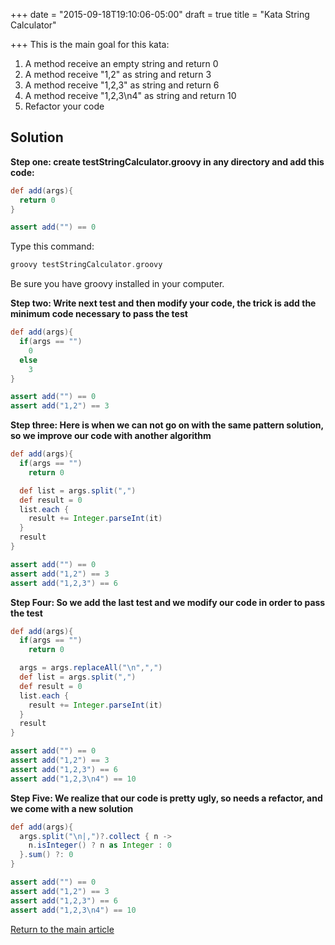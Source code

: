 +++
date = "2015-09-18T19:10:06-05:00"
draft = true
title = "Kata String Calculator"

+++
This is the main goal for this kata:

1. A method receive an empty string and return 0
2. A method receive "1,2" as string and return 3
3. A method receive "1,2,3" as string and return 6
4. A method receive "1,2,3\n4" as string and return 10
5. Refactor your code


## Solution

**Step one: create testStringCalculator.groovy in any directory and add this code:**

```groovy
def add(args){
  return 0
}

assert add("") == 0
```

Type this command:

```groovy
groovy testStringCalculator.groovy
```

Be sure you have groovy installed in your computer.

**Step two: Write next test and then modify your code, the trick is add the minimum code necessary to pass the test**

```groovy
def add(args){
  if(args == "")
    0
  else
    3
}

assert add("") == 0
assert add("1,2") == 3
```

**Step three: Here is when we can not go on with the same pattern solution, so we improve our code with another algorithm**

```groovy
def add(args){
  if(args == "")
    return 0

  def list = args.split(",")
  def result = 0
  list.each {
    result += Integer.parseInt(it)
  }
  result
}

assert add("") == 0
assert add("1,2") == 3
assert add("1,2,3") == 6
```

**Step Four: So we add the last test and we modify our code in order to pass the test**

```groovy
def add(args){
  if(args == "")
    return 0

  args = args.replaceAll("\n",",")
  def list = args.split(",")
  def result = 0
  list.each {
    result += Integer.parseInt(it)
  }
  result
}

assert add("") == 0
assert add("1,2") == 3
assert add("1,2,3") == 6
assert add("1,2,3\n4") == 10
```

**Step Five: We realize that our code is pretty ugly, so needs a refactor, and we come with a new solution**

```groovy
def add(args){
  args.split("\n|,")?.collect { n ->
    n.isInteger() ? n as Integer : 0
  }.sum() ?: 0
}

assert add("") == 0
assert add("1,2") == 3
assert add("1,2,3") == 6
assert add("1,2,3\n4") == 10
```

[Return to the main article](/techtalk/groovy)
